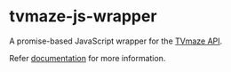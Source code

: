 # tvmaze-js-wrapper
A promise-based JavaScript wrapper for the [TVmaze API](http://www.tvmaze.com/api).

Refer [documentation](https://ajaythomas123.github.io/tvmaze-js-wrapper) for more information.
